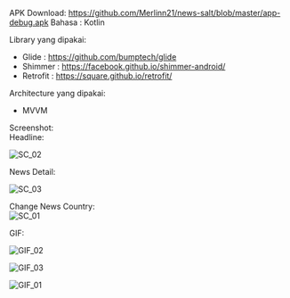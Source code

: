 APK Download: https://github.com/Merlinn21/news-salt/blob/master/app-debug.apk
Bahasa : Kotlin

Library yang dipakai:
  - Glide : https://github.com/bumptech/glide
  - Shimmer : https://facebook.github.io/shimmer-android/
  - Retrofit : https://square.github.io/retrofit/

Architecture yang dipakai: 
  - MVVM

Screenshot:
<br>
Headline: 
<br>

![SC_02](assets/sc_02.jpeg)
<br>

News Detail:
<br>

![SC_03](assets/sc_03.jpeg)
<br>

Change News Country:
<br>
![SC_01](assets/sc_01.jpeg)

GIF:
<br>

![GIF_02](assets/gif_02.gif)

![GIF_03](assets/gif_03.gif)

![GIF_01](assets/gif_01.gif)
